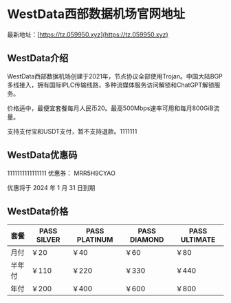 # WestData西部数据机场官网地址

最新地址：[https://tz.059950.xyz](https://tz.059950.xyz)

## WestData介绍

WestData西部数据机场创建于2021年，节点协议全部使用Trojan。中国大陆BGP多线接入，拥有国际IPLC传输线路，多种流媒体服务访问解锁和ChatGPT解锁服务。

价格适中，最便宜套餐每月人民币20。最高500Mbps速率可用和每月800GiB流量。

支持支付宝和USDT支付，暂不支持退款。1111111

## WestData优惠码
1111111111111111
优惠券： MRR5H9CYAO

优惠将于 2024 年 1 月 31 日到期

## WestData价格

|套餐|PASS SILVER|PASS PLATINUM|PASS DIAMOND|PASS ULTIMATE|
|----|----|----|----|----|
|月付|￥20|￥40|￥60|￥80|
|半年付|￥110|￥220|￥330|￥440|
|年付|￥200|￥400|￥600|￥800|

